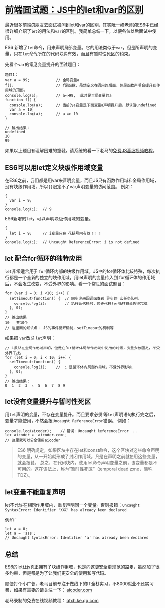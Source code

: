 # [前端面试题：JS中的let和var的区别](https://www.cnblogs.com/fly_dragon/p/8669057.html)

最近很多前端的朋友去面试被问到let和var的区别，其实[阮一峰老师的ES6](https://link.jianshu.com/?t=http%3A%2F%2Fes6.ruanyifeng.com%2F%23docs%2Flet)中已经很详细介绍了`let`的用法和`var`的区别。我简单总结一下，以便各位以后面试中使用。

ES6 新增了`let`命令，用来声明局部变量。它的用法类似于`var`，但是所声明的变量，只在`let`命令所在的代码块内有效，而且有暂时性死区的约束。

先看个`var`的常见变量提升的面试题目：

```
题目1：
var a = 99;            // 全局变量a
f();                   // f是函数，虽然定义在调用的后面，但是函数声明会提升到作用域的顶部。 
console.log(a);        // a=>99,  此时是全局变量的a
function f() {
  console.log(a);      // 当前的a变量是下面变量a声明提升后，默认值undefined
  var a = 10;
  console.log(a);      // a => 10
}

// 输出结果：
undefined
10
99
```

如果以上题目有理解困难的童鞋，请系统的看一下老马的[免费JS高级视频教程](https://link.jianshu.com/?t=http%3A%2F%2Fqtxh.ke.qq.com%2F)。

## ES6可以用let定义块级作用域变量

在ES6之前，我们都是用var来声明变量，而且JS只有函数作用域和全局作用域，没有块级作用域，所以`{}`限定不了var声明变量的访问范围。
例如：

```
{ 
  var i = 9;
} 
console.log(i);  // 9
```

ES6新增的`let`，可以声明块级作用域的变量。

```
{ 
  let i = 9;     // i变量只在 花括号内有效！！！
} 
console.log(i);  // Uncaught ReferenceError: i is not defined
```

## let 配合for循环的独特应用

`let`非常适合用于 `for`循环内部的块级作用域。JS中的for循环体比较特殊，每次执行都是一个全新的独立的块作用域，用let声明的变量传入到 for循环体的作用域后，不会发生改变，不受外界的影响。看一个常见的面试题目：

```
for (var i = 0; i <10; i++) {  
  setTimeout(function() {  // 同步注册回调函数到 异步的 宏任务队列。
    console.log(i);        // 执行此代码时，同步代码for循环已经执行完成
  }, 0);
}
// 输出结果
10   共10个
// 这里面的知识点： JS的事件循环机制，setTimeout的机制等
```

如果把 `var`改成 `let`声明：

```
// i虽然在全局作用域声明，但是在for循环体局部作用域中使用的时候，变量会被固定，不受外界干扰。
for (let i = 0; i < 10; i++) { 
  setTimeout(function() {
    console.log(i);    //  i 是循环体内局部作用域，不受外界影响。
  }, 0);
}
// 输出结果：
0  1  2  3  4  5  6  7  8 9
```

## let没有变量提升与暂时性死区

用`let`声明的变量，不存在变量提升。而且要求必须 等`let`声明语句执行完之后，变量才能使用，不然会报`Uncaught ReferenceError`错误。
例如：

```
console.log(aicoder);    // 错误：Uncaught ReferenceError ...
let aicoder = 'aicoder.com';
// 这里就可以安全使用aicoder
```

> ES6 明确规定，如果区块中存在let和const命令，这个区块对这些命令声明的变量，从一开始就形成了封闭作用域。凡是在声明之前就使用这些变量，就会报错。
> 总之，在代码块内，使用let命令声明变量之前，该变量都是不可用的。这在语法上，称为“暂时性死区”（temporal dead zone，简称 TDZ）。

## let变量不能重复声明

let不允许在相同作用域内，重复声明同一个变量。否则报错：`Uncaught SyntaxError: Identifier 'XXX' has already been declared`

例如：

```
let a = 0;
let a = 'sss';
// Uncaught SyntaxError: Identifier 'a' has already been declared
```

## 总结

ES6的let让js真正拥有了块级作用域，也是向这更安全更规范的路走，虽然加了很多约束，但是都是为了让我们更安全的使用和写代码。

顺便打个小广告，老马目前专注于做线下的IT全栈实习，不8000就业不还实习费，如果有需要的请关注一下： [aicoder.com](https://link.jianshu.com/?t=http%3A%2F%2Faicoder.com)

老马录制的免费在线视频教程： [qtxh.ke.qq.com](https://link.jianshu.com/?t=http%3A%2F%2Fqtxh.ke.qq.com%2F)